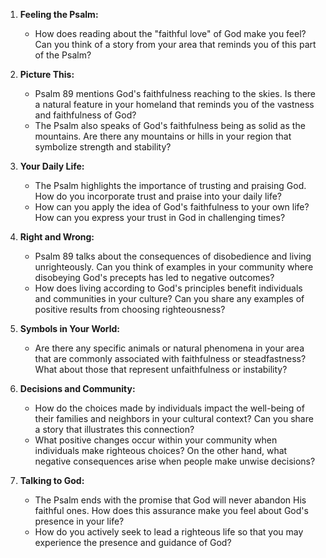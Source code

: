 1. **Feeling the Psalm:**
   - How does reading about the "faithful love" of God make you feel? Can you think of a story from your area that reminds you of this part of the Psalm?

2. **Picture This:**
   - Psalm 89 mentions God's faithfulness reaching to the skies. Is there a natural feature in your homeland that reminds you of the vastness and faithfulness of God?
   - The Psalm also speaks of God's faithfulness being as solid as the mountains. Are there any mountains or hills in your region that symbolize strength and stability?

3. **Your Daily Life:**
   - The Psalm highlights the importance of trusting and praising God. How do you incorporate trust and praise into your daily life?
   - How can you apply the idea of God's faithfulness to your own life? How can you express your trust in God in challenging times?

4. **Right and Wrong:**
   - Psalm 89 talks about the consequences of disobedience and living unrighteously. Can you think of examples in your community where disobeying God's precepts has led to negative outcomes?
   - How does living according to God's principles benefit individuals and communities in your culture? Can you share any examples of positive results from choosing righteousness?

5. **Symbols in Your World:**
   - Are there any specific animals or natural phenomena in your area that are commonly associated with faithfulness or steadfastness? What about those that represent unfaithfulness or instability?

6. **Decisions and Community:**
   - How do the choices made by individuals impact the well-being of their families and neighbors in your cultural context? Can you share a story that illustrates this connection?
   - What positive changes occur within your community when individuals make righteous choices? On the other hand, what negative consequences arise when people make unwise decisions?

7. **Talking to God:**
   - The Psalm ends with the promise that God will never abandon His faithful ones. How does this assurance make you feel about God's presence in your life?
   - How do you actively seek to lead a righteous life so that you may experience the presence and guidance of God?